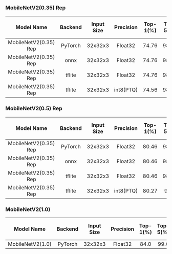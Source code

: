 
### MobileNetV2(0.35) Rep

| Model Name | Backend | Input Size | Precision |Top-1(%) | Top-5(%) | Flops (M) | Param (M) | Invoke Time (ms) | Link |
|:-:|:-:|:-:|:-:|:-:|:-:|:-:|:-:|:-:|:-:|
|MobileNetV2(0.35)  Rep| PyTorch | 32x32x3 | Float32 | 74.76 | 98.26| 0.21 | 0.021 | - | [Download](https://files.seeedstudio.com/edgelab/model_zoo/classification/models/cifar10/mobilenetv2_cifar10_float32_sha1_229a650d3d6352349bbe09f27120b0ffaea03154.pth) |
|MobileNetV2(0.35)   Rep| onnx | 32x32x3 | Float32 | 74.76 | 98.26| 0.21 | 0.021 | - | [Download](https://files.seeedstudio.com/edgelab/model_zoo/classification/models/cifar10/mobilenetv2_cifar10_float32_sha1_5de550613080ddb9e9c48917abae402b72fb1f7c.onnx) |
|MobileNetV2(0.35)  Rep| tflite | 32x32x3 | Float32 | 74.76 | 98.26| 0.21 | 0.021 | - | [Download](https://files.seeedstudio.com/edgelab/model_zoo/classification/models/cifar10/mobilenetv2_cifar10_float32_sha1_8573efa98eb573ce709d0eeef97cac84a4a54442.tflite) |
|MobileNetV2(0.35)  Rep| tflite | 32x32x3 | int8(PTQ) | 74.56 | 98.29| 0.21 | 0.021 | 13<sup>(2)(3) | [Download](https://files.seeedstudio.com/edgelab/model_zoo/classification/models/cifar10/mobilenetv2_cifar10_int8_sha1_84561285cfef22718d41b93f81853143746293d8.tflite) |

### MobileNetV2(0.5) Rep

| Model Name | Backend | Input Size | Precision |Top-1(%) | Top-5(%) | Flops (M) | Param (M) | Invoke Time (ms) | Link |
|:-:|:-:|:-:|:-:|:-:|:-:|:-:|:-:|:-:|:-:|
|MobileNetV2(0.35)  Rep| PyTorch | 32x32x3 | Float32 | 80.46 | 98.66| 2.55 | 0.18 | - | [Download](https://files.seeedstudio.com/edgelab/model_zoo/classification/models/cifar10/mobilenetv2_0.5_cifar10_float32_sha1_461bb5ded0d24d338095fa4a09de9d9775a6bfd7.pth) |
|MobileNetV2(0.35)  Rep| onnx | 32x32x3 | Float32 | 80.46 | 98.66| 2.55 | 0.18 | - | [Download](https://files.seeedstudio.com/edgelab/model_zoo/classification/models/cifar10/mobilenetv2_0.5_cifar10_float32_sha1_8202733d350bf67de22c776a9e35d5b250941807.onnx) |
|MobileNetV2(0.35)  Rep| tflite | 32x32x3 | Float32 | 80.46 | 98.66| 2.55 | 0.18 | - | [Download](https://files.seeedstudio.com/edgelab/model_zoo/classification/models/cifar10/mobilenetv2_0.5_cifar10_float32_sha1_426735eb781a233566ba426cd9b91bc1a58d0050.tflite) |
|MobileNetV2(0.35)  Rep| tflite | 32x32x3 | int8(PTQ) | 80.27 | 98.1| 2.55 | 0.18 | 24<sup>(2)(3) | [Download](https://files.seeedstudio.com/edgelab/model_zoo/classification/models/cifar10/mobilenetv2_0.5_cifar10_int8_sha1_56016374140f2e3960429e6dfd8ef1282b28c65d.tflite) |

### MobileNetV2(1.0)

| Model Name | Backend | Input Size | Precision |Top-1(%) | Top-5(%) | Flops (M) | Param (M) | Invoke Time (ms) | Link |
|:-:|:-:|:-:|:-:|:-:|:-:|:-:|:-:|:-:|:-:|
|MobileNetV2(1.0)| PyTorch | 32x32x3 | Float32 | 84.0 | 99.0| 6.4 | 2.237 | - | [Download]() |
